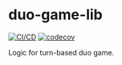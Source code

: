 # duo-game-lib

[![CI/CD](https://github.com/game-ai-platform-team/duo-game-lib/actions/workflows/cicd.yml/badge.svg)](https://github.com/game-ai-platform-team/duo-game-lib/actions/workflows/cicd.yml)
[![codecov](https://codecov.io/gh/game-ai-platform-team/duo-game-lib/graph/badge.svg?token=rkxU4I4T0S)](https://codecov.io/gh/game-ai-platform-team/duo-game-lib)

Logic for turn-based duo game.
